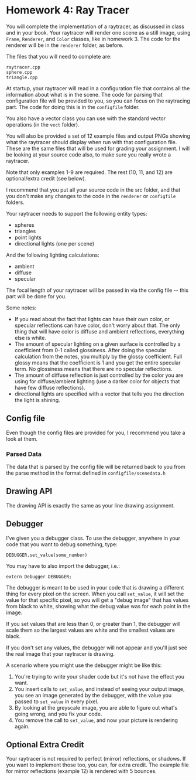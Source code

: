 # Homework 4: Ray Tracer

You will complete the implementation of a raytracer,
as discussed in class and in your book. Your raytracer will render one scene as a still image, using `Frame`, `Renderer`, and `Color` classes, like in homework 3. The code for the renderer will be in the `renderer` folder, as before.

The files that you will need to complete are:
```
raytracer.cpp
sphere.cpp
triangle.cpp
```


At startup, your raytracer will read in a configuration file that contains all the information about what is in the scene. The code for parsing that configuration file will be provided to you, so you can focus on the raytracing part. The code for doing this is in the `configfile` folder.

You also have a vector class you can use with the standard vector operations (in the `vect` folder).

You will also be provided a set of 12 example files and output PNGs showing what the raytracer should display when run with that configuration file. These are the same files that will be used for grading your assignment. I will be looking at your source code also, to make sure you really wrote a raytracer.

Note that only examples 1-9 are required. The rest (10, 11, and 12) are optional/extra credit (see below).

I recommend that you put all your source code in the src folder, and that you don't make any changes to the code in the `renderer` or `configfile` folders.

Your raytracer needs to support the following entity types:

* spheres
* triangles
* point lights
* directional lights (one per scene)

And the following lighting calculations:
* ambient
* diffuse
* specular

The focal length of your raytracer will be passed in via the config file -- this part will be done for you.

Some notes:
* If you read about the fact that lights can have their own color, or specular reflections can have color, don't worry about that. The only thing that will have color is diffuse and ambient reflections, everything else is white.
* The amount of specular lighting on a given surface is controlled by a coefficient from 0-1 called glossiness. After doing the specular calculation from the notes, you multiply by the glossy coefficient. Full glossy means that the coefficient is 1 and you get the entire specular term. No glossiness means that there are no specular reflections.
* The amount of diffuse reflection is just controlled by the color you are using for diffuse/ambient lighting (use a darker color for objects that have few diffuse reflections).
* directional lights are specified with a vector that tells you the direction the light is shining.

## Config file

Even though the config files are provided for you, I recommend you take a look at them.

### Parsed Data

The data that is parsed by the config file will be returned back to you from the parse method in the format defined in `configfile/scenedata.h`

## Drawing API

The drawing API is exactly the same as your line drawing assignment.


## Debugger

I've given you a debugger class. To use the debugger, anywhere in your code that you want to debug something, type:

```
DEBUGGER.set_value(some_number)
```

You may have to also import the debugger, i.e.:

```
extern Debugger DEBUGGER;
```

The debugger is meant to be used in your code that is drawing a different thing for every pixel on the screen. When you call `set_value`, it will set the value for that specific pixel, so you will get a "debug image" that has values from black to white, showing what the debug value was for each point in the image.

If you set values that are less than 0, or greater than 1, the debugger will scale them so the largest values are white and the smallest values are black.

If you don't set any values, the debugger will not appear and you'll just see the real image that your raytracer is drawing.

A scenario where you might use the debugger might be like this:
1. You're trying to write your shader code but it's not have the effect you want.
2. You insert calls to `set_value`, and instead of seeing your output image, you see an image generated by the debugger, with the value you passed to `set_value` in every pixel.
3. By looking at the greyscale image, you are able to figure out what's going wrong, and you fix your code.
4. You remove the call to `set_value`, and now your picture is rendering again.


## Optional Extra Credit

Your raytracer is not required to perfect (mirror) reflections, or shadows. If you want to implement those too, you can, for extra credit. The example file for mirror reflections (example 12) is rendered with 5 bounces.
